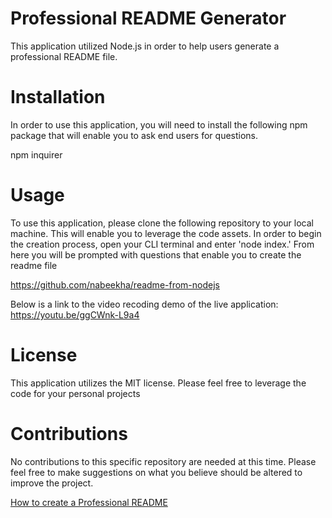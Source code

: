 # Professional README Generator 
This application utilized Node.js in order to help users generate a professional README file.

# Installation 
In order to use this application, you will need to install the following npm package that will enable you to ask end users for questions.

npm inquirer 

# Usage
To use this application, please clone the following repository to your local machine. This will enable you to leverage the code assets. In order to begin the creation process, open your CLI terminal and enter 'node index.' From here you will be prompted with questions that enable you to create the readme file 

https://github.com/nabeekha/readme-from-nodejs 

Below is a link to the video recoding demo of the live application:
https://youtu.be/ggCWnk-L9a4 

# License
This application utilizes the MIT license. Please feel free to leverage the code for your personal projects 

# Contributions
No contributions to this specific repository are needed at this time. Please feel free to make suggestions on what you believe should be altered to improve the project.


[How to create a Professional README](https://coding-boot-camp.github.io/full-stack/github/professional-readme-guide)
